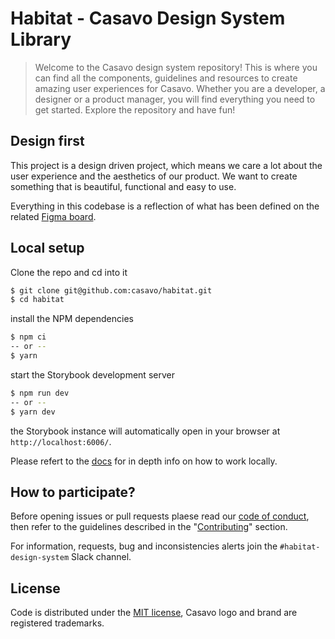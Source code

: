 # Habitat - Casavo Design System Library

> Welcome to the Casavo design system repository! This is where you can find all the components, guidelines and resources to create amazing user experiences for Casavo. Whether you are a developer, a designer or a product manager, you will find everything you need to get started. Explore the repository and have fun!

## Design first

This project is a design driven project, which means we care a lot about the user experience and the aesthetics of our product. We want to create something that is beautiful, functional and easy to use.

Everything in this codebase is a reflection of what has been defined on the related [Figma board](https://www.figma.com/file/0vYcLbHGHFIJ44hFI45WQJ/%F0%9F%9A%80-Habitat?type=design).

## Local setup

Clone the repo and cd into it

```bash
$ git clone git@github.com:casavo/habitat.git
$ cd habitat
```

install the NPM dependencies

```bash
$ npm ci
-- or --
$ yarn
```

start the Storybook development server

```bash
$ npm run dev
-- or --
$ yarn dev
```

the Storybook instance will automatically open in your browser at `http://localhost:6006/`.

Please refert to the [docs](docs/development.md) for in depth info on how to work locally.

## How to participate?

Before opening issues or pull requests plaese read our [code of conduct](CODE_OF_CONDUCT.md), then
refer to the guidelines described in the "[Contributing](contributing.md)" section.

For information, requests, bug and inconsistencies alerts join the `#habitat-design-system` Slack channel.

## License

Code is distributed under the [MIT license](LICENSE), Casavo logo and brand are registered trademarks.
